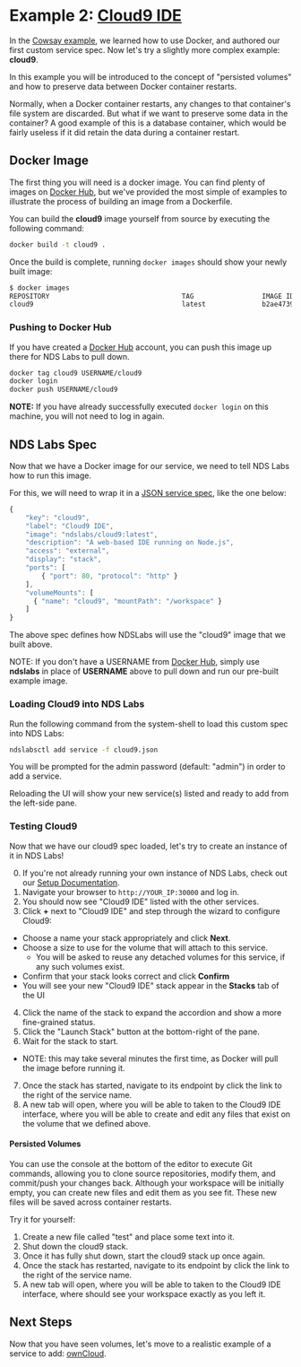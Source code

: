 # Example 2: [Cloud9 IDE](https://c9.io/)

In the [Cowsay example](https://github.com/nds-org/developer-tutorial/tree/master/cowsay), we learned how to use Docker, and authored our first custom service spec. Now let's try a slightly more complex example: **cloud9**.

In this example you will be introduced to the concept of "persisted volumes" and how to preserve data between Docker container restarts.

Normally, when a Docker container restarts, any changes to that container's file system are discarded. But what if we want to preserve some data in the container? A good example of this is a database container, which would be fairly useless if it did retain the data during a container restart.

## Docker Image
The first thing you will need is a docker image. You can find plenty of images on [Docker Hub](hub.docker.com), but we've provided the most simple of examples to illustrate the process of building an image from a Dockerfile.

You can build the **cloud9** image yourself from source by executing the following command:
```bash
docker build -t cloud9 .
```

Once the build is complete, running `docker images` should show your newly built image:
```bash
$ docker images
REPOSITORY                                 TAG                 IMAGE ID            CREATED             VIRTUAL SIZE
cloud9                                     latest              b2ae47399cbf        45 hours ago        838.3 MB
```

### Pushing to Docker Hub
If you have created a [Docker Hub](hub.docker.com) account, you can push this image up there for NDS Labs to pull down.

```bash
docker tag cloud9 USERNAME/cloud9
docker login
docker push USERNAME/cloud9
```

**NOTE:** If you have already successfully executed `docker login` on this machine, you will not need to log in again.

## NDS Labs Spec
Now that we have a Docker image for our service, we need to tell NDS Labs how to run this image.

For this, we will need to wrap it in a [JSON service spec](https://opensource.ncsa.illinois.edu/confluence/display/NDS/NDS+Labs+Service+Specification), like the one below:
```js
{
    "key": "cloud9",
    "label": "Cloud9 IDE",
    "image": "ndslabs/cloud9:latest",
    "description": "A web-based IDE running on Node.js",
    "access": "external",
    "display": "stack",
    "ports": [
        { "port": 80, "protocol": "http" }
    ],
    "volumeMounts": [
      { "name": "cloud9", "mountPath": "/workspace" }
    ]
}
```

The above spec defines how NDSLabs will use the "cloud9" image that we built above.

NOTE: If you don't have a USERNAME from [Docker Hub](hub.docker.com), simply use **ndslabs** in place of **USERNAME** above to pull down and run our pre-built example image.

### Loading Cloud9 into NDS Labs
Run the following command from the system-shell to load this custom spec into NDS Labs:
```bash
ndslabsctl add service -f cloud9.json
```

You will be prompted for the admin password (default: "admin") in order to add a service.

Reloading the UI will show your new service(s) listed and ready to add from the left-side pane.

### Testing Cloud9
Now that we have our cloud9 spec loaded, let's try to create an instance of it in NDS Labs!

0. If you're not already running your own instance of NDS Labs, check out our [Setup Documentation](https://github.com/nds-org/ndslabs/blob/master/docs/setup.md).
1. Navigate your browser to `http://YOUR_IP:30000` and log in. 
2. You should now see "Cloud9 IDE" listed with the other services.
3. Click **+** next to "Cloud9 IDE" and step through the wizard to configure Cloud9:
  * Choose a name your stack appropriately and click **Next**.
  * Choose a size to use for the volume that will attach to this service.
    * You will be asked to reuse any detached volumes for this service, if any such volumes exist.
  * Confirm that your stack looks correct and click **Confirm**
  * You will see your new "Cloud9 IDE" stack appear in the **Stacks** tab of the UI
4. Click the name of the stack to expand the accordion and show a more fine-grained status.
5. Click the "Launch Stack" button at the bottom-right of the pane.
6. Wait for the stack to start.
  * NOTE: this may take several minutes the first time, as Docker will pull the image before running it. 
7. Once the stack has started, navigate to its endpoint by click the link to the right of the service name.
8. A new tab will open, where you will be able to taken to the Cloud9 IDE interface, where you will be able to create and edit any files that exist on the volume that we defined above.

#### Persisted Volumes
You can use the console at the bottom of the editor to execute Git commands, allowing you to clone source repositories, modify them, and commit/push your changes back. Although your workspace will be initially empty, you can create new files and edit them as you see fit. These new files will be saved across container restarts.

Try it for yourself:
1. Create a new file called "test" and place some text into it.
2. Shut down the cloud9 stack.
3. Once it has fully shut down, start the cloud9 stack up once again.
4. Once the stack has restarted, navigate to its endpoint by click the link to the right of the service name.
5. A new tab will open, where you will be able to taken to the Cloud9 IDE interface, where should see your workspace exactly as you left it.

## Next Steps
Now that you have seen volumes, let's move to a realistic example of a service to add: [ownCloud](https://github.com/nds-org/developer-tutorial/tree/master/owncloud).
